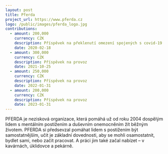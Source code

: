 ```yaml
---
layout: post
title: Pferda
project_url: https://www.pferda.cz
logo: /public/images/pferda_logo.jpg
contributions:
  - amount: 200,000
    currency: CZK
    description: Příspěvek na překlenutí omezení spojených s covid-19
    date: 2020-02-18
  - amount: 300,000
    currency: CZK
    description: Příspěvek na provoz
    date: 2021-10-25
  - amount: 250,000
    currency: CZK
    description: Příspěvek na provoz
    date: 2022-01-31
  - amount: 200,000
    currency: CZK
    description: Příspěvek na provoz
    date: 2023-01-31
---
```


PFERDA je nezisková organizace, která pomáhá už od roku 2004 dospělým lidem s mentálním postižením a duševním onemocněním žít běžným životem. PFERDA si předsevzal pomáhat lidem s postižením být samostatnějším, učit je základní dovednosti, aby se mohli osamostatnit, bydlet sami, nebo začít pracovat. A práci jim také začal nabízet – v kavárnách, úklidovce a pekárně. 
